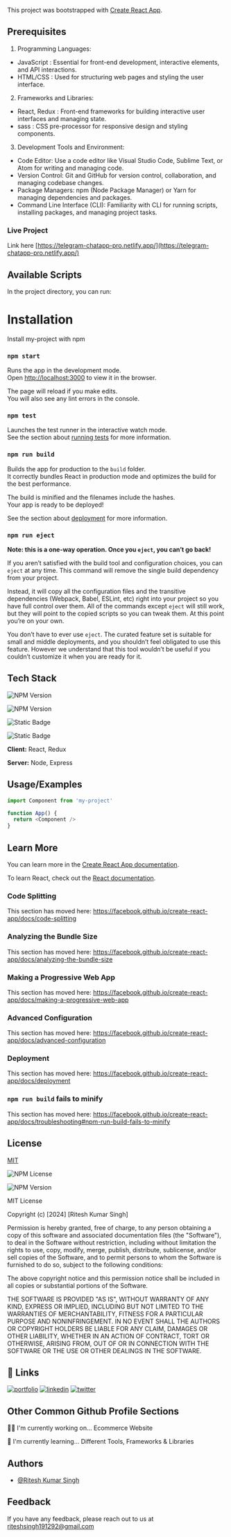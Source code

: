 This project was bootstrapped with [Create React App](https://github.com/facebook/create-react-app).


## Prerequisites

1. Programming Languages:
- JavaScript : Essential for front-end development, interactive elements, and API interactions.
- HTML/CSS : Used for structuring web pages and styling the user interface.

2. Frameworks and Libraries:
- React, Redux : Front-end frameworks for building interactive user interfaces and managing state.
- sass : CSS pre-processor for responsive design and styling components.

3. Development Tools and Environment:
- Code Editor: Use a code editor like Visual Studio Code, Sublime Text, or Atom for writing and managing code.
- Version Control: Git and GitHub for version control, collaboration, and managing codebase changes.
- Package Managers: npm (Node Package Manager) or Yarn for managing dependencies and packages.
- Command Line Interface (CLI): Familiarity with CLI for running scripts, installing packages, and managing project tasks.


### Live Project

Link here [https://telegram-chatapp-pro.netlify.app/](https://telegram-chatapp-pro.netlify.app/)


## Available Scripts

In the project directory, you can run:

# Installation
Install my-project with npm

### `npm start`

Runs the app in the development mode.<br />
Open [http://localhost:3000](http://localhost:3000) to view it in the browser.

The page will reload if you make edits.<br />
You will also see any lint errors in the console.

### `npm test`

Launches the test runner in the interactive watch mode.<br />
See the section about [running tests](https://facebook.github.io/create-react-app/docs/running-tests) for more information.

### `npm run build`

Builds the app for production to the `build` folder.<br />
It correctly bundles React in production mode and optimizes the build for the best performance.

The build is minified and the filenames include the hashes.<br />
Your app is ready to be deployed!

See the section about [deployment](https://facebook.github.io/create-react-app/docs/deployment) for more information.

### `npm run eject`

**Note: this is a one-way operation. Once you `eject`, you can’t go back!**

If you aren’t satisfied with the build tool and configuration choices, you can `eject` at any time. This command will remove the single build dependency from your project.

Instead, it will copy all the configuration files and the transitive dependencies (Webpack, Babel, ESLint, etc) right into your project so you have full control over them. All of the commands except `eject` will still work, but they will point to the copied scripts so you can tweak them. At this point you’re on your own.

You don’t have to ever use `eject`. The curated feature set is suitable for small and middle deployments, and you shouldn’t feel obligated to use this feature. However we understand that this tool wouldn’t be useful if you couldn’t customize it when you are ready for it.


## Tech Stack

![NPM Version](https://camo.githubusercontent.com/3356d10dd79f916a84ae5dba4c297fcc1a4b01bea6a2a46c7e7a7797c6a22d0f/68747470733a2f2f696d672e736869656c64732e696f2f62616467652f2d52656163742d3631444246423f7374796c653d666f722d7468652d6261646765266c6162656c436f6c6f723d626c61636b266c6f676f3d7265616374266c6f676f436f6c6f723d363144424642)


![NPM Version](https://camo.githubusercontent.com/37b80ac651126c4adcd40cdd119abee60bf235cd3dd5c46378b46432899ead28/68747470733a2f2f696d672e736869656c64732e696f2f62616467652f2d4a6176617363726970742d4630444234463f7374796c653d666f722d7468652d6261646765266c6162656c436f6c6f723d626c61636b266c6f676f3d6a617661736372697074266c6f676f436f6c6f723d463044423446)


![Static Badge](https://img.shields.io/badge/css--_color-you_like-blue?style=for-the-badge&labelColor=green&color=blue)

![Static Badge](https://img.shields.io/badge/HTML--_Text_-you_like-blue?style=for-the-badge&labelColor=purple&color=grey)


**Client:** React, Redux 

**Server:** Node, Express


## Usage/Examples

```javascript
import Component from 'my-project'

function App() {
  return <Component />
}
```


## Learn More

You can learn more in the [Create React App documentation](https://facebook.github.io/create-react-app/docs/getting-started).

To learn React, check out the [React documentation](https://reactjs.org/).

### Code Splitting

This section has moved here: https://facebook.github.io/create-react-app/docs/code-splitting

### Analyzing the Bundle Size

This section has moved here: https://facebook.github.io/create-react-app/docs/analyzing-the-bundle-size

### Making a Progressive Web App

This section has moved here: https://facebook.github.io/create-react-app/docs/making-a-progressive-web-app

### Advanced Configuration

This section has moved here: https://facebook.github.io/create-react-app/docs/advanced-configuration

### Deployment

This section has moved here: https://facebook.github.io/create-react-app/docs/deployment

### `npm run build` fails to minify

This section has moved here: https://facebook.github.io/create-react-app/docs/troubleshooting#npm-run-build-fails-to-minify



## License

[MIT](https://choosealicense.com/licenses/mit/)

![NPM License](https://img.shields.io/npm/l/react)

![NPM Version](https://img.shields.io/npm/v/react)


MIT License

Copyright (c) [2024] [Ritesh Kumar Singh]

Permission is hereby granted, free of charge, to any person obtaining a copy
of this software and associated documentation files (the "Software"), to deal
in the Software without restriction, including without limitation the rights
to use, copy, modify, merge, publish, distribute, sublicense, and/or sell
copies of the Software, and to permit persons to whom the Software is
furnished to do so, subject to the following conditions:

The above copyright notice and this permission notice shall be included in all
copies or substantial portions of the Software.

THE SOFTWARE IS PROVIDED "AS IS", WITHOUT WARRANTY OF ANY KIND, EXPRESS OR
IMPLIED, INCLUDING BUT NOT LIMITED TO THE WARRANTIES OF MERCHANTABILITY,
FITNESS FOR A PARTICULAR PURPOSE AND NONINFRINGEMENT. IN NO EVENT SHALL THE
AUTHORS OR COPYRIGHT HOLDERS BE LIABLE FOR ANY CLAIM, DAMAGES OR OTHER
LIABILITY, WHETHER IN AN ACTION OF CONTRACT, TORT OR OTHERWISE, ARISING FROM,
OUT OF OR IN CONNECTION WITH THE SOFTWARE OR THE USE OR OTHER DEALINGS IN THE
SOFTWARE.


## 🔗 Links

[![portfolio](https://img.shields.io/badge/my_portfolio-000?style=for-the-badge&logo=ko-fi&logoColor=white)](https://portfolio-riteshsingh.netlify.app/)
[![linkedin](https://img.shields.io/badge/linkedin-0A66C2?style=for-the-badge&logo=linkedin&logoColor=white)](https://www.linkedin.com/in/riteshdeveloper/)
[![twitter](https://img.shields.io/badge/twitter-1DA1F2?style=for-the-badge&logo=twitter&logoColor=white)](https://twitter.com/Riteshk95746087)


## Other Common Github Profile Sections
👩‍💻 I'm currently working on... Ecommerce Website

🧠 I'm currently learning... Different Tools, Frameworks & Libraries


## Authors

- [@Ritesh Kumar Singh](https://www.github.com/Ritesh1912/)


## Feedback

If you have any feedback, please reach out to us at riteshsingh191292@gmail.com